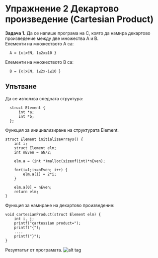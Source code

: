 # Упражнение 2 Декартово произведение (Cartesian Product)

<b>Задача 1.</b> Да се напише програма на С, която да намира декартово произведение
между две множества A и B. <br>
Елементи на множеството А ca: <br>
```
  A = {x|x∈N, 1≤2x≤10 } 
```
Елементи на множеството B ca: <br>
```
  B = {x|x∈N, 1≤2x-1≤10 }
```
  
## Упътване 

Да се използва следната структура: 
```
  struct Element {
      int *a;
      int *b;
  };
```

Функция за инициализиране на структурата Element. 
```
struct Element initializeArrays() {
    int i;
    struct Element elm;
    int nEven = aN/2;

    elm.a = (int *)malloc(sizeof(int)*nEven);

    for(i=1;i<=nEven; i++) {
        elm.a[i] = 2*i;
    }
    
    elm.a[0] = nEven;
    return elm;
}
```
Функция за намиране на декартово произведение:
```
void cartesianProduct(struct Element elm) {
    int i, j;
    printf("cartessian product=");
    printf("{");
    ....
    printf("}");
}
```
Резултатът от програмата.
![alt tag]()
